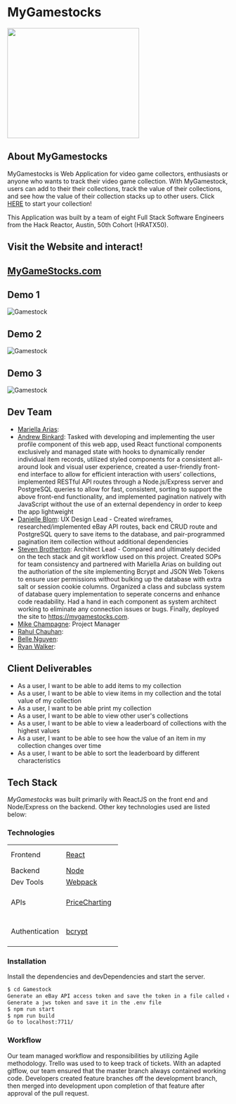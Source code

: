 # MyGamestocks #
<img width="300" height="250" src="https://mygamestocks.com/resources/logo.png">

## About MyGamestocks
MyGamestocks is Web Application for video game collectors, enthusiasts or anyone who wants to track their video game collection. With MyGamestock, users can add to their their collections, track the value of their collections, and see how the value of their collection stacks up to other users. Click <a href="https://mygamestocks.com/">HERE</a> to start your collection! 

This Application was built by a team of eight Full Stack Software Engineers from the Hack Reactor, Austin, 50th Cohort (HRATX50).

## Visit the Website and interact!
<a href="https://mygamestocks.com/"><h2>MyGameStocks.com</h2></a>


## Demo 1
![Gamestock](https://github.com/hratx-blue-ocean/Gamestock/blob/master/Demo1.gif)

## Demo 2
![Gamestock](https://github.com/hratx-blue-ocean/Gamestock/blob/master/Demo2.gif)

## Demo 3
![Gamestock](https://github.com/hratx-blue-ocean/Gamestock/blob/master/Demo3.gif)


## Dev Team

  * [Mariella Arias]: 
  * [Andrew Binkard]: Tasked with developing and implementing the user profile component of this web app, used React functional components exclusively and managed state with hooks to dynamically render individual item records, utilized styled components for a consistent all-around look and visual user experience, created a user-friendly front-end interface to allow for efficient interaction with users’ collections, implemented RESTful API routes through a Node.js/Express server and PostgreSQL queries to allow for fast, consistent, sorting to support the above front-end functionality, and implemented pagination natively with JavaScript without the use of an external dependency in order to keep the app lightweight
  * [Danielle Blom]: UX Design Lead - Created wireframes, researched/implemented eBay API routes, back end CRUD route and PostgreSQL query to save items to the database, and pair-programmed pagination item collection without additional dependencies
  * [Steven Brotherton]: Architect Lead - Compared and ultimately decided on the tech stack and git workflow used on this project. Created SOPs for team consistency and partnered with Mariella Arias on building out the authoriation of the site implementing Bcrypt and JSON Web Tokens to ensure user permissions without bulking up the database with extra salt or session cookie columns. Organized a class and subclass system of database query implementation to seperate concerns and enhance code readability. Had a hand in each component as system architect working to eliminate any connection issues or bugs. Finally, deployed the site to https://mygamestocks.com.
  * [Mike Champagne]: Project Manager
  * [Rahul Chauhan]: 
  * [Belle Nguyen]: 
  * [Ryan Walker]: 

## Client Deliverables

* As a user, I want to be able to add items to my collection
* As a user, I want to be able to view items in my collection and the total value of my collection
* As a user, I want to be able print my collection
* As a user, I want to be able to view other user's collections
* As a user, I want to be able to view a leaderboard of collections with the highest values
* As a user, I want to be able to see how the value of an item in my collection changes over time
* As a user, I want to be able to sort the leaderboard by different characteristics

## Tech Stack 
*MyGamestocks* was built primarily with ReactJS on the front end and Node/Express on the backend. Other key technologies used are listed below: 

### Technologies

<table style="width:50%">
  <tr>
    <td class="subheading">Frontend</td>
    <td><a href="https://reactjs.org/">React</a></td>
    <td><a href="https://reactrouter.com/">React Router</a></td>
    <td><a href="https://styled-components.com/">styled-components</a></td>
  </tr>
  <tr rowspan="2">
    <td class="subheading">Backend</td>
    <td><a href="http://nodejs.org">Node</a></td> 
    <td><a href="http://expressjs.com">Express</a></td>
    <td><a href="https://www.postgresql.org/">Postgres</a></td>
  </tr>
  <tr>
      <td class="subheading">Dev Tools</td>
      <td><a href="https://webpack.js.org/">Webpack</a></td>
      <td><a href="https://babeljs.io/">Babel</a></td>
    </tr>
  <tr>
    <td class="subheading">APIs</td>
    <td><a href="https://www.pricecharting.com/">PriceCharting</a></td>
    <td><a href="https://www.npmjs.com/package/ebay-node-api">Ebay API Node.js</a></td>
  </tr>
  <tr>
      <td class="authentication">Authentication</td>
      <td><a href="https://www.npmjs.com/package/bcrypt">bcrypt</a></td>
      <td><a href="https://jwt.io/">Json Web Token</a></td>
    </tr>
</table>

### Installation
Install the dependencies and devDependencies and start the server.

```sh
$ cd Gamestock
Generate an eBay API access token and save the token in a file called eBay.config.js
Generate a jws token and save it in the .env file
$ npm run start
$ npm run build
Go to localhost:7711/
```

### Workflow
Our team managed workflow and responsibilities by utilizing Agile methodology. Trello was used to to keep track of tickets. With an adapted gitflow, our team ensured that the master branch always contained working code. Developers created feature branches off the development branch, then merged into development upon completion of that feature after approval of the pull request.

[//]: # (These are reference links used in the body of this note and get stripped out when the markdown processor does its job. There is no need to format nicely because it shouldn't be seen. Thanks SO - http://stackoverflow.com/questions/4823468/store-comments-in-markdown-syntax)


   [Mariella Arias]: <https://github.com/Mariella-Arias>
   [Andrew Binkard]: <https://github.com/andrewbinkard>
   [Danielle Blom]: <https://github.com/dlblom>
   [Steven Brotherton]: <https://github.com/SMbrobot10>
   [Mike Champagne]: <https://github.com/GeauxDrum>
   [Rahul Chauhan]: <https://github.com/RahulJung>
   [Belle Nguyen]: <https://github.com/BelleNg>
   [Ryan Walker]: <https://github.com/jryanwalker93>

